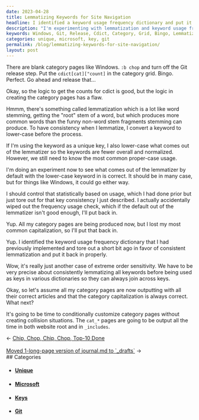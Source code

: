 ```yaml
---
date: 2023-04-28
title: Lemmatizing Keywords for Site Navigation
headline: I identified a keyword usage frequency dictionary and put it back in properly to ensure my category pages were outputting with their correct articles and capitalization.
description: "I'm experimenting with lemmatization and keyword usage frequency to create consistent category pages for my website navigation. I'm ensuring the capitalization of the categories is correct and outputting them in both the website root and in `_includes`."
keywords: Windows, Git, Release, Cdict, Category, Grid, Bingo, Lemmatization, Stemming, Root, Word, Normalized, Unique, Key, Lower-Case, Consistency, Common, Proper-Case, Usage, Experiment, Default, Statistically, Frequency, Dictionary, Capitalization, Outputting, Articles, Customize, Collision, Website, Root, Includes
categories: unique, microsoft, key, git
permalink: /blog/lemmatizing-keywords-for-site-navigation/
layout: post
---
```



There are blank category pages like Windows. `:b chop` and turn off the Git
release step. Put the `cdict[cat]["count]` in the category grid. Bingo.
Perfect. Go ahead and release that...

Okay, so the logic to get the counts for cdict is good, but the logic in
creating the category pages has a flaw.

Hmmm, there's something called lemmatization which is a lot like word stemming,
getting the "root" stem of a word, but which produces more common words than
the funny non-word stem fragments stemming can produce. To have consistency
when I lemmatize, I convert a keyword to lower-case before the process.

If I'm using the keyword as a unique key, I also lower-case what comes out of
the lemmatizer so the keywords are fewer overall and normalized. However, we
still need to know the most common proper-case usage.

I'm doing an experiment now to see what comes out of the lemmatizer by default
with the lower-case keyword in is correct. It should be in many case, but for
things like Windows, it could go either way.

I should control that statistically based on usage, which I had done prior but
just tore out for that key consistency I just described. I actually
accidentally wiped out the frequency usage check, which if the default out of
the lemmatizer isn't good enough, I'll put back in.

Yup. All my category pages are being produced now, but I lost my most common
capitalization, so I'll put that back in.

Yup. I identified the keyword usage frequency dictionary that I had previously
implemented and tore out a short bit ago in favor of consistent lemmatization
and put it back in properly.

Wow, it's really just another case of extreme order sensitivity. We have to be
very precise about consistently lemmatizing all keywords before being used as
keys in various dictionaries so they can always join across keys.

Okay, so let's assume all my category pages are now outputting with all their
correct articles and that the category capitalization is always correct. What
next?

It's going to be time to conditionally customize category pages without
creating collision situations. The `cat_*` pages are going to be output all the
time in both website root and in `_includes`.


<div class="arrow-links"><div class="post-nav-prev"><span class="arrow">&larr;&nbsp;</span><a href="/blog/chip-chop-chip-chop-top-10-done/">Chip, Chop, Chip, Chop, Top-10 Done</a></div> &nbsp; <div class="post-nav-next"><a href="/blog/moved-1-long-page-version-of-journal-md-to-drafts/">Moved 1-long-page version of journal.md to `_drafts`</a><span class="arrow">&nbsp;&rarr;</span></div></div>
## Categories

<ul>
<li><h4><a href='/unique/'>Unique</a></h4></li>
<li><h4><a href='/microsoft/'>Microsoft</a></h4></li>
<li><h4><a href='/key/'>Keys</a></h4></li>
<li><h4><a href='/git/'>Git</a></h4></li></ul>